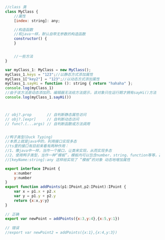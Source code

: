 ﻿```js
//class 类
class MyClass {
    //属性
    [index: string]: any;

    //构造函数
    //和java一样，默认自带无参数的构造函数
    constructor() {
    }


    //一些方法
}

var myClass_1: MyClass = new MyClass();
myClass_1.keys = "123";//以静态方式添加属性
myClass_1["key2"] = "123";//以动态方式添加属性
myClass_1.sayHi = function (): string { return "hahaha" };
console.log(myClass_1)
//由于该方法是动态添加的，编辑器无法给方法提示，该对象只在运行期才拥有sayHi()方法
console.log(myClass_1.sayHi())



// obj?.prop       // 自判断静态属性访问
// obj?.[expr]     // 自判断动态访问
// func?.(...args) // 自判断函数或方法调用


//鸭子类型(Duck Typing)
//本质上就是java中的，利用接口实现多态
//ts里的接口有目前来看有两种作用：
//1、像java中一样，当作一个接口，让类来实现，从而实现多态
//2、使用鸭子类型，当作一种“模板”，模板内可以包含number、string、function等等，甚至可以
//[keyName:string]:any 这样给实现了 “模板”的对象 动态地增加属性

export interface IPoint { 
    x:number 
    y:number 
} 
export function addPoints(p1:IPoint,p2:IPoint):IPoint { 
    var x = p1.x + p2.x 
    var y = p1.y + p2.y 
    return {x:x,y:y} 
} 
 
// 正确
export var newPoint = addPoints({x:3,y:4},{x:5,y:1})  
 
// 错误 
//export var newPoint2 = addPoints({x:1},{x:4,y:3})
```
